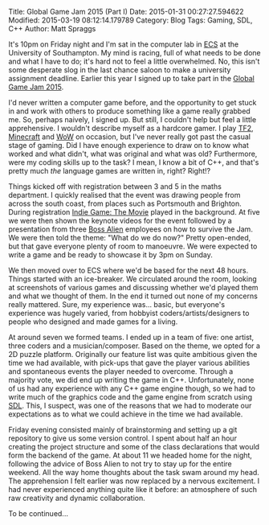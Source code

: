 Title: Global Game Jam 2015 (Part I)
Date: 2015-01-31 00:27:27.594622
Modified: 2015-03-19 08:12:14.179789
Category: Blog
Tags: Gaming, SDL, C++
Author: Matt Spraggs

It's 10pm on Friday night and I'm sat in the computer lab in [ECS](http://www.ecs.soton.ac.uk/) at the University of Southampton. My mind is racing, full of what needs to be done and what I have to do; it's hard not to feel a little overwhelmed. No, this isn't some desperate slog in the last chance saloon to make a university assignment deadline. Earlier this year I signed up to take part in the [Global Game Jam 2015](http://globalgamejam.org/).

I'd never written a computer game before, and the opportunity to get stuck in and work with others to produce something like a game really grabbed me. So, perhaps naively, I signed up. But still, I couldn't help but feel a little apprehensive. I wouldn't describe myself as a hardcore gamer. I play [TF2](http://www.teamfortress.com/), [Minecraft](http://minecraft.net) and [WoW](http://eu.battle.net/wow/en/) on occasion, but I've never really got past the casual stage of gaming. Did I have enough experience to draw on to know what worked and what didn't, what was original and what was old? Furthermore, were my coding skills up to the task? I mean, I know a bit of C++, and that's pretty much *the* language games are written in, right? Right!?

Things kicked off with registration between 3 and 5 in the maths department. I quickly realised that the event was drawing people from across the south coast, from places such as Portsmouth and Brighton. During registration [Indie Game: The Movie](http://en.wikipedia.org/wiki/Indie_Game:_The_Movie) played in the background. At five we were then shown the keynote videos for the event followed by a presentation from three [Boss Alien](http://bossalien.com/) employees on how to survive the Jam. We were then told the theme: "What do we do now?" Pretty open-ended, but that gave everyone plenty of room to manoeuvre. We were expected to write a game and be ready to showcase it by 3pm on Sunday.

We then moved over to ECS where we'd be based for the next 48 hours. Things started with an ice-breaker. We circulated around the room, looking at screenshots of various games and discussing whether we'd played them and what we thought of them. In the end it turned out none of my concerns really mattered. Sure, my experience was... basic, but everyone's experience was hugely varied, from hobbyist coders/artists/designers to people who designed and made games for a living.

At around seven we formed teams. I ended up in a team of five: one artist, three coders and a musician/composer. Based on the theme, we opted for a 2D puzzle platform. Originally our feature list was quite ambitious given the time we had available, with pick-ups that gave the player various abilities and spontaneous events the player needed to overcome. Through a majority vote, we did end up writing the game in C++. Unfortunately, none of us had any experience with any C++ game engine though, so we had to write much of the graphics code and the game engine from scratch using [SDL](https://www.libsdl.org/). This, I suspect, was one of the reasons that we had to moderate our expectations as to what we could achieve in the time we had available.

Friday evening consisted mainly of brainstorming and setting up a git repository to give us some version control. I spent about half an hour creating the project structure and some of the class declarations that would form the backend of the game. At about 11 we headed home for the night, following the advice of Boss Alien to not try to stay up for the entire weekend. All the way home thoughts about the task swam around my head. The apprehension I felt earlier was now replaced by a nervous excitement. I had never experienced anything quite like it before: an atmosphere of such raw creativity and dynamic collaboration.

To be continued...

